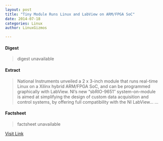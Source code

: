 ```yaml
---
layout: post
title: "Tiny Module Runs Linux and LabView on ARM/FPGA SoC"
date: 2014-07-18
categories: Linux
author: LinuxGizmos

---
```



#### Digest
>digest unavailable

#### Extract
>National Instruments unveiled a 2 x 3-inch module that runs real-time Linux on a Xilinx hybrid ARM/FPGA SoC, and can be programmed graphically with LabView. NI’s new “sbRIO-9651″ system-on-module is aimed at simplifying the design of custom data acquisition and control systems, by offering full compatibility with the NI LabView......

#### Factsheet
>factsheet unavailable

[Visit Link](https://www.linux.com/news/embedded-mobile/mobile-linux/780626-tiny-module-runs-linux-and-labview-on-armfpga-soc/)


